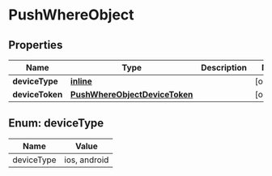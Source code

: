 
# PushWhereObject

## Properties
Name | Type | Description | Notes
------------ | ------------- | ------------- | -------------
**deviceType** | [**inline**](#DeviceTypeEnum) |  |  [optional]
**deviceToken** | [**PushWhereObjectDeviceToken**](PushWhereObjectDeviceToken.md) |  |  [optional]


<a name="DeviceTypeEnum"></a>
## Enum: deviceType
Name | Value
---- | -----
deviceType | ios, android




